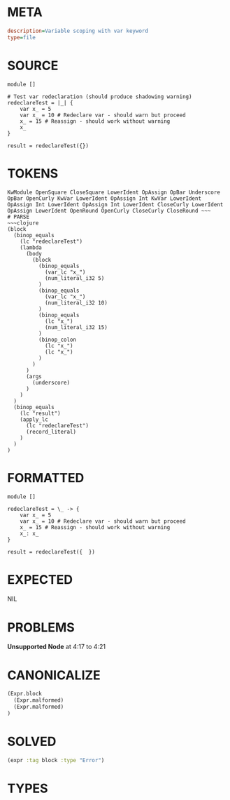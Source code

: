 # META
~~~ini
description=Variable scoping with var keyword
type=file
~~~
# SOURCE
~~~roc
module []

# Test var redeclaration (should produce shadowing warning)
redeclareTest = |_| {
	var x_ = 5
	var x_ = 10 # Redeclare var - should warn but proceed
	x_ = 15 # Reassign - should work without warning
	x_
}

result = redeclareTest({})
~~~
# TOKENS
~~~text
KwModule OpenSquare CloseSquare LowerIdent OpAssign OpBar Underscore OpBar OpenCurly KwVar LowerIdent OpAssign Int KwVar LowerIdent OpAssign Int LowerIdent OpAssign Int LowerIdent CloseCurly LowerIdent OpAssign LowerIdent OpenRound OpenCurly CloseCurly CloseRound ~~~
# PARSE
~~~clojure
(block
  (binop_equals
    (lc "redeclareTest")
    (lambda
      (body
        (block
          (binop_equals
            (var_lc "x_")
            (num_literal_i32 5)
          )
          (binop_equals
            (var_lc "x_")
            (num_literal_i32 10)
          )
          (binop_equals
            (lc "x_")
            (num_literal_i32 15)
          )
          (binop_colon
            (lc "x_")
            (lc "x_")
          )
        )
      )
      (args
        (underscore)
      )
    )
  )
  (binop_equals
    (lc "result")
    (apply_lc
      (lc "redeclareTest")
      (record_literal)
    )
  )
)
~~~
# FORMATTED
~~~roc
module []

redeclareTest = \_ -> {
	var x_ = 5
	var x_ = 10 # Redeclare var - should warn but proceed
	x_ = 15 # Reassign - should work without warning
	x_: x_
}

result = redeclareTest({  })
~~~
# EXPECTED
NIL
# PROBLEMS
**Unsupported Node**
at 4:17 to 4:21

# CANONICALIZE
~~~clojure
(Expr.block
  (Expr.malformed)
  (Expr.malformed)
)
~~~
# SOLVED
~~~clojure
(expr :tag block :type "Error")
~~~
# TYPES
~~~roc
~~~
